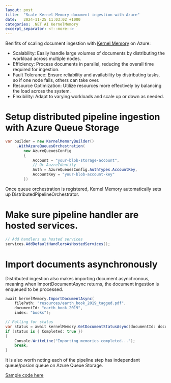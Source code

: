 ```yaml
---
layout: post
title:  "Scale Kernel Memory document ingestion with Azure"
date:   2024-11-25 11:03:02 +1000
categories: .NET AI KernelMemory
excerpt_separator: <!--more-->
---
```


Benifits of scaling document ingestion with [Kernel Memory](https://github.com/microsoft/kernel-memory) on Azure:

- Scalability: Easily handle large volumes of documents by distributing the workload across multiple nodes.
- Efficiency: Process documents in parallel, reducing the overall time required for ingestion.
- Fault Tolerance: Ensure reliability and availability by distributing tasks, so if one node fails, others can take over.
- Resource Optimization: Utilize resources more effectively by balancing the load across the system.
- Flexibility: Adapt to varying workloads and scale up or down as needed.

# Setup distributed pipeline ingestion with Azure Queue Storage
```c#
var builder = new KernelMemoryBuilder()
     .WithAzureQueuesOrchestration(
        new AzureQueuesConfig
        {
            Account = "your-blob-storage-account",
            // Or AuzreIdentity
            Auth = AzureQueuesConfig.AuthTypes.AccountKey,
            AccountKey = "your-blob-account-key"
        })
```
Once queue orchestration is registered, Kernel Memory automatically sets up DistributedPipelineOrchestrator.

# Make sure pipeline handler are hosted services.
```c#
// Add handlers as hosted services
services.AddDefaultHandlersAsHostedServices();
```

# Import documents asynchronously
Distributed ingestion also makes importing document asynchronous, meaning when ImportDocumentAsync returns, the document ingestion is enqueued to be processed. 
```c#
await kernelMemory.ImportDocumentAsync(
    filePath: "resources/earth_book_2019_tagged.pdf",
    documentId: "earth_book_2019",
    index: "books");

// Polling for status
var status = await kernelMemory.GetDocumentStatusAsync(documentId: documentId, index: indexName);
if (status is { Completed: true })
{
    Console.WriteLine("Importing memories completed...");
    break;
}
```

It is also worth noting each of the pipeline step has independant queue/posion queue on Azure Queue Storage.

[Sample code here](https://github.com/StormHub/stormhub/tree/main/resources/2024-11-25/ConsoleApp)
<!--more-->

